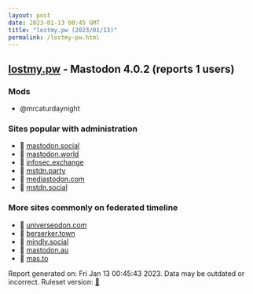 ```yaml
---
layout: post
date: 2023-01-13 00:45 GMT
title: "lostmy.pw (2023/01/13)"
permalink: /lostmy-pw.html
---
```


## [lostmy.pw](https://lostmy.pw) - Mastodon 4.0.2 (reports 1 users)

### Mods
 * @mrcaturdaynight

### Sites popular with administration

* 🐘 [mastodon.social](/mastodon-social.html)
* 🐘 [mastodon.world](/mastodon-world.html)
* 🐘 [infosec.exchange](/infosec-exchange.html)
* 🐘 [mstdn.party](/mstdn-party.html)
* 🐘 [mediastodon.com](/mediastodon-com.html)
* 🐘 [mstdn.social](/mstdn-social.html)

### More sites commonly on federated timeline

* 🐘 [universeodon.com](/universeodon-com.html)
* 🐘 [berserker.town](/berserker-town.html)
* 🐘 [mindly.social](/mindly-social.html)
* 🐘 [mastodon.au](/mastodon-au.html)
* 🐘 [mas.to](/mas-to.html)

Report generated on: Fri Jan 13 00:45:43 2023. Data may be outdated or incorrect.
Ruleset version: [🧁](/version-cupcake)
